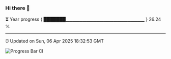 ### Hi there 👋

⏳ Year progress { ███████▁▁▁▁▁▁▁▁▁▁▁▁▁▁▁▁▁▁▁▁▁▁▁ } 26.24 %

---

⏰ Updated on Sun, 06 Apr 2025 18:32:53 GMT

![Progress Bar CI](https://github.com/DhruviPatel157/GitHub-Actions-Demo/workflows/Progress%20Bar%20CI/badge.svg)
